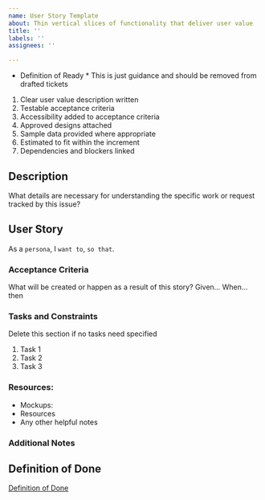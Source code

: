 ```yaml
---
name: User Story Template
about: Thin vertical slices of functionality that deliver user value
title: ''
labels: ''
assignees: ''

---
```


* Definition of Ready *
This is just guidance and should be removed from drafted tickets
1. Clear user value description written
2. Testable acceptance criteria
3. Accessibility added to acceptance criteria
4. Approved designs attached
5. Sample data provided where appropriate
6. Estimated to fit within the increment
7. Dependencies and blockers linked


## Description
What details are necessary for understanding the specific work or request tracked by this issue?

## User Story
As a `persona`, I `want to`, `so that`.

### Acceptance Criteria

What will be created or happen as a result of this story?
Given… When… then

### Tasks and Constraints
Delete this section if no tasks need specified
1. Task 1
2. Task 2
3. Task 3

### Resources:

* Mockups: 
* Resources
* Any other helpful notes

### Additional Notes

## Definition of Done
[Definition of Done](/documentation/product/definition_of_done.md)
